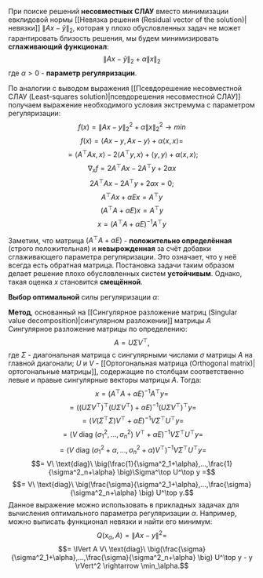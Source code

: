 При поиске решений **несовместных СЛАУ** вместо минимизации евклидовой нормы [[Невязка решения (Residual vector of the solution)|невязки]] $\lVert Ax-\tilde{y}\rVert_2$, которая у плохо обусловленных задач не может гарантировать близость решения, мы будем минимизировать **сглаживающий функционал**:$$\lVert Ax-\tilde{y}\rVert_2+\alpha\lVert x\rVert_2$$где $\alpha>0$ - **параметр регуляризации**.

По аналогии с выводом выражения [[Псевдорешение несовместной СЛАУ (Least-squares solution)|псевдорешения несовместной СЛАУ]] получаем выражение необходимого условия экстремума с параметром регуляризации:$$f(x)=\lVert Ax-y\rVert_2^2+\alpha\lVert x\rVert_2^2\rightarrow min$$
$$f(x)=\langle Ax-y,Ax-y\rangle+\alpha\langle x,x\rangle=$$$$=\langle A^\top Ax,x\rangle-2\langle A^\top y,x\rangle+\langle y,y\rangle+\alpha\langle x,x\rangle;$$$$\nabla_x f=2A^\top Ax-2A^\top y+2\alpha x$$$$2A^\top Ax-2A^\top y+2\alpha x=0;$$$$A^\top Ax+\alpha Ex=A^\top y$$$$(A^\top A+\alpha E)x=A^\top y$$$$x=(A^\top A+\alpha E)^{-1}A^\top y$$

Заметим, что матрица $(A^\top A+\alpha E)$ - **положительно определённая** (строго положительная) и **невырожденная** за счёт добавки сглаживающего параметра регуляризации. Это означает, что у неё всегда есть обратная матрица. Постановка задачи таким образом делает решение плохо обусловленных систем **устойчивым**. Однако, такая оценка $x$ становится **смещённой**.

**Выбор оптимальной** силы регуляризации $\alpha$:

**Метод**, основанный на [[Сингулярное разложение матриц (Singular value decomposition)|сингулярном разложении]] матрицы $A$
Сингулярное разложение матрицы по определению:$$A=U\Sigma V^\top,$$где $\Sigma$ - диагональная матрица с сингулярными числами $\sigma$ матрицы $A$ на главной диагонали; $U$ и $V$ - [[Ортогональная матрица (Orthogonal matrix)|ортогональные матрицы]], содержащие по столбцам соответственно левые и правые сингулярные векторы матрицы $A$. Тогда:$$x=(A^\top A+\alpha E)^{-1}A^\top y =$$$$= \big( (U\Sigma V^\top)^\top (U\Sigma V^\top) + \alpha E \big)^{-1}(U\Sigma V^\top)^\top y =$$
$$= \big( V(\Sigma^\top \Sigma)V^\top + \alpha E \big)^{-1} V\Sigma^\top U^\top y = $$$$ = \big( V\ \text{diag}\ (\sigma^2_1,...,\sigma^2_n)\  V^\top + \alpha E \big)^{-1} V\Sigma^\top U^\top y =$$$$= \big( V\ \text{diag}\ (\sigma^2_1+\alpha,...,\sigma^2_n+\alpha)V^\top \big)^{-1} V\Sigma^\top U^\top y =$$$$= V\ \text{diag}\ \big(\frac{1}{\sigma^2_1+\alpha},...,\frac{1}{\sigma^2_n+\alpha} \big)\Sigma^\top U^\top y =$$$$= V\ \text{diag}\ \big(\frac{\sigma}{\sigma^2_1+\alpha},...,\frac{\sigma}{\sigma^2_n+\alpha} \big) U^\top y.$$Данное выражение можно использовать в прикладных задачах для вычисления оптимального параметра регуляризации $\alpha$. Например, можно выписать функционал невязки и найти его минимум:$$Q(x_\alpha,A) = \lVert Ax-y \rVert^2 =$$$$= \lVert A V\ \text{diag}\ \big(\frac{\sigma}{\sigma^2_1+\alpha},...,\frac{\sigma}{\sigma^2_n+\alpha} \big) U^\top y - y \rVert^2 \rightarrow \min_\alpha.$$